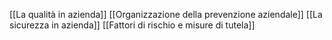 [[La qualità in azienda]]
[[Organizzazione della prevenzione aziendale]]
[[La sicurezza in azienda]]
[[Fattori di rischio e misure di tutela]]
